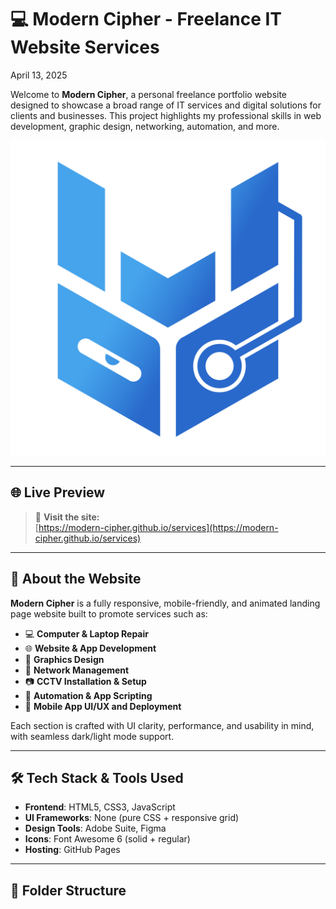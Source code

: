 # 💻 Modern Cipher - Freelance IT Website Services
April 13, 2025

Welcome to **Modern Cipher**, a personal freelance portfolio website designed to showcase a broad range of IT services and digital solutions for clients and businesses. This project highlights my professional skills in web development, graphic design, networking, automation, and more.

![Modern Cipher Preview](assets/LOGO.png)

---

## 🌐 Live Preview
> 🚀 **Visit the site:**  
> [https://modern-cipher.github.io/services](https://modern-cipher.github.io/services)

---

## 📌 About the Website

**Modern Cipher** is a fully responsive, mobile-friendly, and animated landing page website built to promote services such as:

- 💻 **Computer & Laptop Repair**
- 🌐 **Website & App Development**
- 🎨 **Graphics Design**
- 📡 **Network Management**
- 📷 **CCTV Installation & Setup**
- 🤖 **Automation & App Scripting**
- 📱 **Mobile App UI/UX and Deployment**

Each section is crafted with UI clarity, performance, and usability in mind, with seamless dark/light mode support.

---

## 🛠 Tech Stack & Tools Used

- **Frontend**: HTML5, CSS3, JavaScript
- **UI Frameworks**: None (pure CSS + responsive grid)
- **Design Tools**: Adobe Suite, Figma
- **Icons**: Font Awesome 6 (solid + regular)
- **Hosting**: GitHub Pages

---

## 📂 Folder Structure

